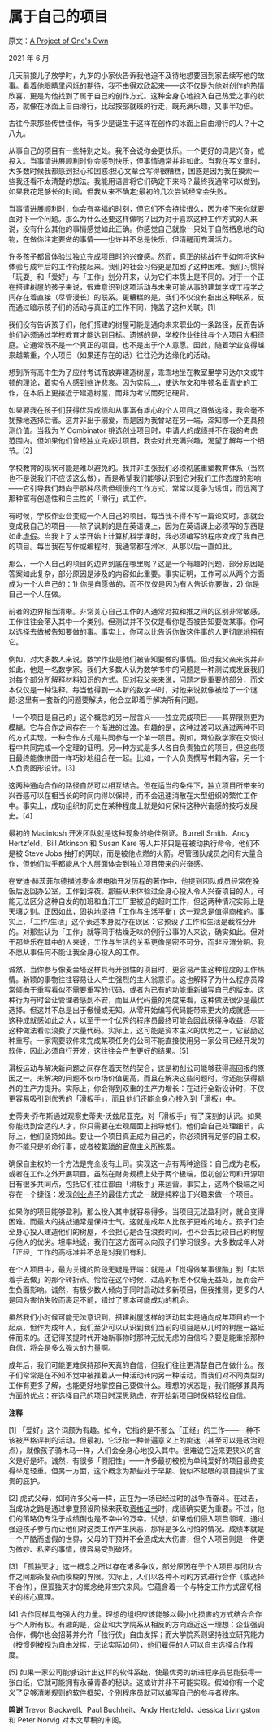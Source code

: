 # 属于自己的项目

原文：[A Project of One's Own](https://paulgraham.com/own.html)

2021 年 6 月

几天前接儿子放学时，九岁的小家伙告诉我他迫不及待地想要回到家去续写他的故事。看着他眼睛里闪烁的期待，我不由得欢欣起来——这不仅是为他对创作的热情欣喜，更是为他找到了属于自己的创作方式。这种全身心地投入自己热爱之事的状态，就像在冰面上自由滑行，比起按部就班的行走，既充满乐趣，又事半功倍。

古往今来那些传世佳作，有多少是诞生于这样在创作的冰面上自由滑行的人？十之八九。

从事自己的项目有一些特别之处。我不会说你会更快乐。一个更好的词是兴奋，或投入。当事情进展顺利时你会感到快乐，但事情通常并非如此。当我在写文章时，大多数时候我都感到担心和困惑:担心文章会写得很糟糕，困惑是因为我在摸索一些我还看不太清楚的想法。我能用语言将它们确定下来吗？最终我通常可以做到，如果我花足够长的时间，但我从来不确定;最初的几次尝试经常会失败。

当事情进展顺利时，你会有幸福的时刻，但它们不会持续很久，因为接下来你就要面对下一个问题。那么为什么还要这样做呢？因为对于喜欢这种工作方式的人来说，没有什么其他的事情感觉如此正确。你感觉自己就像一只处于自然栖息地的动物，在做你注定要做的事情——也许并不总是快乐，但清醒而充满活力。

许多孩子都曾体验过独立完成项目时的兴奋感。然而，真正的挑战在于如何将这种体验与成年后的工作衔接起来。我们的社会习俗更是加剧了这种困难。我们习惯将「玩耍」和「爱好」与「工作」划分开来，认为它们本质上是不同的。对于一个正在搭建树屋的孩子来说，很难意识到这项活动与未来可能从事的建筑学或工程学之间存在着直接（尽管漫长）的联系。更糟糕的是，我们不仅没有指出这种联系，反而通过暗示孩子们的活动与真正的工作不同，掩盖了这种关联。[1]

我们没有告诉孩子们，他们搭建的树屋可能是通向未来职业的一条路径，反而告诉他们必须通过学校教育才能达到目标。遗憾的是，学校作业往往与个人项目大相径庭。它通常既不是一个真正的项目，也不是出于个人意愿。因此，随着学业变得越来越繁重，个人项目（如果还存在的话）往往沦为边缘化的活动。

想到所有高中生为了应付考试而放弃建造树屋，乖乖地坐在教室里学习达尔文或牛顿的理论，着实令人感到些许悲哀。因为实际上，使达尔文和牛顿名垂青史的工作，在本质上更接近于建造树屋，而非为考试而死记硬背。

如果要我在孩子们获得优异成绩和从事富有雄心的个人项目之间做选择，我会毫不犹豫地选择后者。这并非出于溺爱，而是因为我曾站在另一端，深知哪一个更具预测价值。当我为 Y Combinator 挑选创业项目时，申请人的成绩并不在我的考虑范围内。但如果他们曾经独立完成过项目，我会对此充满兴趣，渴望了解每一个细节。[2]

学校教育的现状可能是难以避免的。我并非主张我们必须彻底重塑教育体系（当然也不是说我们不应该这么做），而是希望我们能够认识到它对我们工作态度的影响——它引导我们趋向于那种尽责但缓慢的工作方式，常常以竞争为诱饵，而远离了那种富有创造性和自主性的「滑行」式工作。

有时候，学校作业会变成一个人自己的项目。每当我不得不写一篇论文时，那就会变成我自己的项目——除了讽刺的是在英语课上，因为在英语课上必须写的东西是如此[虚假](https://paulgraham.com/essay.html)。当我上了大学开始上计算机科学课时，我必须编写的程序变成了我自己的项目。每当我在写作或编程时，我通常都在滑冰，从那以后一直如此。

那么，一个人自己的项目的边界到底在哪里呢？这是一个有趣的问题，部分原因是答案如此复杂，部分原因是涉及的内容如此重要。事实证明，工作可以从两个方面成为一个人自己的：1) 你是自愿做的，而不仅仅是因为有人告诉你要做，2) 你是自己一个人在做。

前者的边界相当清晰。非常关心自己工作的人通常对拉和推之间的区别非常敏感，工作往往会落入其中一个类别。但测试并不仅仅是看你是否被告知要做某事。你可以选择去做被告知要做的事。事实上，你可以比告诉你做这件事的人更彻底地拥有它。

例如，对大多数人来说，数学作业是他们被告知要做的事情。但对我父亲来说并非如此，他是一名数学家。我们大多数人认为数学书中的问题是一种测试或发展我们对每个部分所解释材料知识的方式。但对我父亲来说，问题才是重要的部分，而文本仅仅是一种注释。每当他得到一本新的数学书时，对他来说就像被给了一个谜题:这里有一套新的问题要解决，他会立即着手解决所有问题。

「一个项目是自己的」这个概念的另一层含义——独立完成项目——其界限则更为模糊。它与合作之间存在一个渐进的过渡。有趣的是，这种过渡可以通过两种不同的方式实现。一种合作方式是共同参与一个单一项目。例如，两位数学家在交谈过程中共同完成一个定理的证明。另一种方式是多人各自负责独立的项目，但这些项目最终能像拼图一样巧妙地组合在一起。比如，一个人负责撰写书籍内容，另一个人负责图形设计。[3]

这两种通向合作的路径自然可以相互结合。但在适当的条件下，独立项目所带来的兴奋感可以在相当长的时间内得以保持，而不会迅速消散在大型组织的繁忙工作中。事实上，成功组织的历史在某种程度上就是如何保持这种兴奋感的技巧发展史。[4]

最初的 Macintosh 开发团队就是这种现象的绝佳例证。Burrell Smith、Andy Hertzfeld、Bill Atkinson 和 Susan Kare 等人并非只是在被动执行命令。他们不是被 Steve Jobs 抽打的网球，而是被他点燃的火箭。尽管团队成员之间有大量合作，但他们似乎都能从个人层面体会到独立项目带来的兴奋感。

在安迪·赫茨菲尔德描述麦金塔电脑开发历程的著作中，他提到团队成员经常在晚饭后返回办公室，工作到深夜。那些从未体验过全身心投入令人兴奋项目的人，可能无法区分这种自发的加班和血汗工厂里被迫的超时工作，但这两种情况实际上是天壤之别。正因如此，固执地坚持「工作与生活平衡」这一观念是值得商榷的。事实上，「工作/生活」这个表述本身就存在误区：它预设了工作和生活是截然分开的。对那些认为「工作」就等同于枯燥乏味的例行公事的人来说，确实如此。但对于那些乐在其中的人来说，工作与生活的关系更像是密不可分，而非泾渭分明。我不愿从事任何不能让我全身心投入的工作。

诚然，当你参与像麦金塔这样具有开创性的项目时，更容易产生这种程度的工作热情。新颖的事物往往容易让人产生强烈的主人翁意识。这也解释了为什么程序员常常倾向于重写看似不需要重写的代码，或者为已有的功能重新编写自己的版本。这种行为有时会让管理者感到不安，而且从代码量的角度来看，这种做法很少是最优选择。但这并不总是出于傲慢或无知。从零开始编写代码能带来更大的成就感——这种成就感如此之大，以至于一个优秀的程序员最终可能会因此获得净收益，尽管这种做法看似浪费了大量代码。实际上，这可能是资本主义的优势之一，它鼓励这种重写。一家需要软件来完成某项任务的公司不能直接使用另一家公司已经开发的软件，因此必须自行开发，这往往会产生更好的结果。[5]

滑板运动与解决新问题之间存在着天然的契合，这是初创公司能够获得高回报的原因之一。未解决的问题不仅市场价值更高，而且在解决这些问题时，你还能获得额外的生产力提升。实际上，你会得到双重的生产力增长：在进行全新设计时，不仅更容易吸引到优秀的「滑板手」，而且他们还能全身心投入到「滑板」中。

史蒂夫·乔布斯通过观察史蒂夫·沃兹尼亚克，对「滑板手」有了深刻的认识。如果你能找到合适的人才，你只需要在宏观层面上指导他们。他们会自己处理细节，实际上，他们坚持如此。要让一个项目真正成为自己的，你必须拥有足够的自主权。你不能只是听命行事，或者被[繁琐的官僚主义所拖累](https://paulgraham.com/artistsship.html)。

确保自主权的一个方法是完全没有上司。实现这一点有两种途径：自己成为老板，或者在工作之外开展项目。虽然在财务规模上处于两个极端，但初创公司和开源项目有很多共同点，包括它们往往都由「滑板手」来运营。事实上，这两个极端之间存在一个捷径：发现[创业点子](https://paulgraham.com/startupideas.html)的最佳方式之一就是纯粹出于兴趣来做一个项目。

如果你的项目能够盈利，那么投入其中就容易得多。当项目无法盈利时，就会变得困难。而最大的挑战通常是保持士气。这就是成年人比孩子更难的地方。孩子们会全身心投入建造他们的树屋，不会担心是否在浪费时间，也不会去比较自己的树屋与他人的优劣。坦率地说，我们在这方面可以向孩子们学习很多。大多数成年人对「正经」工作的高标准并不总是对我们有利。

在个人项目中，最为关键的阶段无疑是开端：就是从「觉得做某事很酷」到「实际着手去做」的那个转折点。恰恰在这个时候，过高的标准不仅毫无益处，反而会产生负面影响。诚然，有极少数人倾向于同时启动过多新项目，但我推测，更多的人是因为害怕失败而裹足不前，错过了原本可能成功的机会。

虽然我们小时候可能无法意识到，搭建树屋这样的活动其实是通向成年项目的一个起点，但作为成年人，我们至少可以认识到我们当前的项目是从儿时的树屋一路延伸而来的。还记得孩提时代开始新事物时那种无忧无虑的自信吗？要是能重拾那种自信，将会是多么强大的力量啊。

成年后，我们可能更难保持那种天真的自信，但我们往往更清楚自己在做什么。孩子们常常是在不知不觉中被推着从一种活动转向另一种活动，而我们对不同类型的工作有更多了解，也能更好地掌控自己要做什么。理想的状态是，我们能够兼具两方面的优点：在选择自己的项目时深思熟虑，在开始新项目时保持轻松自信。

**注释**

[1] 「爱好」这个词颇为有趣。如今，它指的是不那么「正经」的工作——一种不该被严格评判的活动。但最初，它泛指一种普遍意义上的痴迷（甚至可以是政治观点），就像孩子骑木马一样，人们会全身心地投入其中。很难说它近来更狭义的含义是好是坏。诚然，有很多「假阳性」——许多最初被视为单纯爱好的项目最终变得举足轻重。但另一方面，这个概念为那些处于早期、貌似不起眼的项目提供了宝贵的庇护。

[2] 虎式父母，如同许多父母一样，正在为一场已经过时的战争而奋斗。在过去，当成功之路是通过攀登预设阶梯来获取[资格证书](https://paulgraham.com/credentials.html)时，成绩确实更为重要。不过，他们的策略仍专注于成绩倒也是不幸中的万幸。试想，如果他们侵入项目领域，通过强迫孩子参与而让他们对这类工作产生厌恶，那将是多么可怕的情况。成绩本就是一个严酷而虚假的世界，父母的干预并不会造成太大伤害，但个人项目则是一件更为微妙、私密的事情，很容易受到破坏。

[3] 「孤独天才」这一概念之所以存在诸多争议，部分原因在于个人项目与团队合作之间那条复杂而模糊的界限。实际上，人们以各种不同的方式进行合作（或选择不合作），但孤独天才的概念绝非空穴来风。它蕴含着一个与特定工作方式密切相关的核心真理。

[4] 合作同样具有强大的力量。理想的组织应该能够以最小化损害的方式结合合作与个人所有权。有趣的是，企业和大学院系从相反的方向趋近这一理想：企业强调合作，偶尔也会招募并允许「独行侠」自由发挥；而大学院系则坚持独立研究能力（按惯例被视为自由发挥，无论实际如何），他们雇佣的人可以自主选择合作程度。

[5] 如果一家公司能够设计出这样的软件系统，使最优秀的新进程序员总能获得一张白纸，它就可能拥有永葆青春的秘诀。这或许并非不可能实现。假如你有一个定义了足够清晰规则的软件框架，个别程序员就可以编写自己的参与者程序。

**鸣谢** Trevor Blackwell、Paul Buchheit、Andy Hertzfeld、Jessica Livingston 和 Peter Norvig 对本文草稿的审阅。